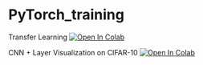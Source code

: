 # PyTorch_training



Transfer Learning [![Open In Colab](https://colab.research.google.com/assets/colab-badge.svg)](https://colab.research.google.com/github/Martin-PhilippIrsch/PyTorch_training/blob/master/Transfer_Learning_v1.ipynb)

CNN + Layer Visualization on CIFAR-10 [![Open In Colab](https://colab.research.google.com/assets/colab-badge.svg)](https://colab.research.google.com/github/Martin-PhilippIrsch/PyTorch_training/blob/master/CIFAR_CNN_v1.ipynb)



